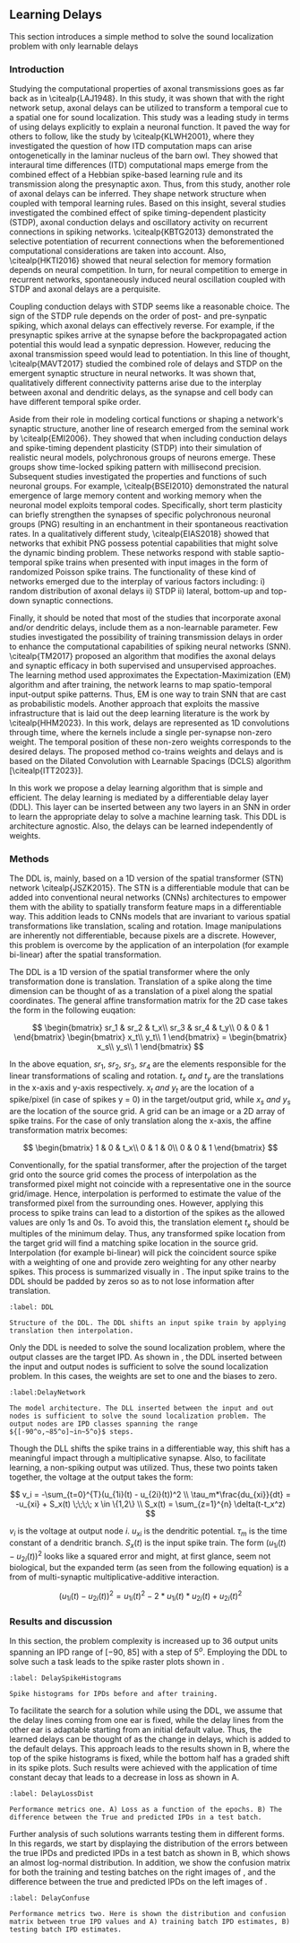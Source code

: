 ## Learning Delays

This section introduces a simple method to solve the sound localization problem with only learnable delays

### Introduction

Studying the computational properties of axonal transmissions goes as far back as in \citealp{LAJ1948}. In this study, it was shown that with the right network setup, axonal delays can be utilized to transform a temporal cue to a spatial one for sound localization. This study was a leading study in terms of using delays explicitly to explain a neuronal function. It paved the way for others to follow, like the study by \citealp{KLWH2001}, where they investigated the question of how ITD computation maps can arise ontogenetically in the laminar nucleus of the barn owl. They showed that interaural time differences (ITD) computational maps emerge from the combined effect of a Hebbian spike-based learning rule and its transmission along the presynaptic axon. Thus, from this study, another role of axonal delays can be inferred. They shape network structure when coupled with temporal learning rules. Based on this insight, several studies investigated the combined effect of spike timing-dependent plasticity (STDP), axonal conduction delays and oscillatory activity on recurrent connections in spiking networks. \citealp{KBTG2013} demonstrated the selective potentiation of recurrent connections when the beforementioned computational considerations are taken into account. Also, \citealp{HKTI2016} showed that neural selection for memory formation depends on neural competition. In turn, for neural competition to emerge in recurrent networks, spontaneously induced neural oscillation coupled with STDP and axonal delays are a perquisite. 

Coupling conduction delays with STDP seems like a reasonable choice. The sign of the STDP rule depends on the order of post- and pre-synpatic spiking, which axonal delays can effectively reverse. For example, if the presynaptic spikes arrive at the synapse before the backpropagated action potential this would lead a synpatic depression. However, reducing the axonal transmission speed would lead to potentiation. In this line of thought, \citealp{MAVT2017} studied the combined role of delays and STDP on the emergent synaptic structure in neural networks. It was shown that, qualitatively different connectivity patterns arise due to the interplay between axonal and dendritic delays, as the synapse and cell body can have different temporal spike order. 

Aside from their role in modeling cortical functions or shaping a network's synaptic structure, another line of research emerged from the seminal work by \citealp{EMI2006}. They showed that when including conduction delays and spike-timing dependent plasticity (STDP) into their simulation of realistic neural models, polychronous groups of neurons emerge. These groups show time-locked spiking pattern with millisecond precision. Subsequent studies investigated the properties and functions of such neuronal groups. For example, \citealp{BSEI2010} demonstrated the natural emergence of large memory content and working memory when the neuronal model exploits temporal codes. Specifically, short term plasticity can briefly strengthen the synapses of specific polychronous neuronal groups (PNG) resulting in an enchantment in their spontaneous reactivation rates.  In a qualitatively different study, \citealp{EIAS2018} showed that networks that exhibit PNG possess potential capabilities that might solve the dynamic binding problem. These networks respond with stable saptio-temporal spike trains when presented with input images in the form of randomized Poisson spike trains. The functionality of these kind of networks emerged due to the interplay of various factors including: i) random distribution of axonal delays ii) STDP ii) lateral, bottom-up and top-down synaptic connections. 

Finally, it should be noted that most of the studies that incorporate axonal and/or dendritic delays, include them as a non-learnable parameter. Few studies investigated the possibility of training transmission delays in order to enhance the computational capabilities of spiking neural networks (SNN). \citealp{TM2017} proposed an algorithm that modifies the axonal delays and synaptic efficacy in both supervised and unsupervised approaches.  The learning method used approximates the Expectation-Maximization (EM) algorithm and after training, the network learns to  map spatio-temporal input-output spike patterns. Thus, EM is one way to train SNN that are cast as probabilistic models. Another approach that exploits the massive infrastructure that is laid out the deep learning literature is the work by \citealp{HHM2023}. In this work, delays are represented as 1D convolutions through time, where the kernels include a single per-synapse non-zero weight. The temporal position of these non-zero weights corresponds to the desired delays. The proposed method co-trains weights and delays and is based on the Dilated Convolution
with Learnable Spacings (DCLS) algorithm [\citealp{ITT2023}].  

In this work we propose a delay learning algorithm that is simple and efficient. The delay learning is mediated by a differentiable delay layer (DDL). This layer can be inserted between any two layers in an SNN in order to learn the appropriate delay to solve a machine learning task. This DDL is architecture agnostic. Also, the delays can be learned independently of weights. 

### Methods

The DDL is, mainly, based on a 1D version of the spatial transformer (STN) network \citealp{JSZK2015}. The STN is a differentiable module that can be added into conventional neural networks (CNNs) architectures to empower them with the ability to spatially transform feature maps in a differentiable way. This addition leads to CNNs models that are invariant to various spatial transformations like translation, scaling and rotation. Image manipulations are inherently  not differentiable, because pixels are a discrete. However, this problem is overcome by the application of an interpolation  (for example bi-linear) after the spatial transformation. 

The DDL is a 1D version of the spatial transformer where the only transformation done is translation. Translation of a spike along the time dimension can be thought of as a translation of a pixel along the spatial coordinates. The general affine transformation matrix for the 2D case takes the form in the following euqation:
	
$$ \begin{bmatrix} 
	sr_1 & sr_2 & t_x\\
	sr_3 & sr_4 & t_y\\
	0 & 0 & 1
\end{bmatrix} \begin{bmatrix} 
    x_t\\
	y_t\\
	1
\end{bmatrix} = \begin{bmatrix} 
    x_s\\
	y_s\\
	1
\end{bmatrix}
$$ 
		
In the above equation, ${sr_1,~sr_2,~sr_3,~sr_4}$ are the elements responsible for the linear transformations of scaling and rotation. ${t_x~and~t_y}$ are the translations in the x-axis and y-axis respectively. ${x_t~and~y_t}$ are the location of a spike/pixel (in case of spikes y = 0) in the target/output grid, while ${x_s~and~y_s}$ are the location of the source grid. A grid can be an image or a 2D array of spike trains. For the case of only translation along the x-axis, the affine transformation matrix becomes: 
	
$$ \begin{bmatrix} 
	1 & 0 & t_x\\
	0 & 1 & 0\\
	0 & 0 & 1
\end{bmatrix}
$$
	
Conventionally, for the spatial transformer, after the projection of the target grid onto the source grid comes the process of interpolation as the transformed pixel might not coincide with a representative one in the source grid/image. Hence, interpolation is performed to estimate the value of the transformed pixel from the surrounding ones. However, applying this process to spike trains can lead to a distortion of the spikes as the allowed values are only 1s and 0s. To avoid this, the translation element ${t_x}$ should be multiples of the minimum delay. Thus, any transformed spike location from the target grid will find a matching spike location in the source grid. Interpolation (for example bi-linear) will pick the coincident source spike with a weighting of one and provide zero weighting for any other nearby spikes.  This process is summarized visually in [](#DDL). The input spike trains to the DDL should be padded by zeros so as to not lose information after translation. 

```{figure} sections/delays/DDL.png
:label: DDL

Structure of the DDL. The DDL shifts an input spike train by applying translation then interpolation.
```

Only the DDL is needed to solve the sound localization problem, where the output classes are the target IPD. As shown in [](#DelayNetwork), the DDL inserted between the input and output nodes is sufficient to solve the sound localization problem. In this cases, the weights are set to one and the biases to zero.

```{figure} sections/delays/Network.png
:label:DelayNetwork

The model architecture. The DLL inserted between the input and out nodes is sufficient to solve the sound localization problem. The output nodes are IPD classes spanning the range ${[-90^o,~85^o]~in~5^o}$ steps.
```

Though the DLL shifts the spike trains in a differentiable way, this shift has a meaningful impact through a multiplicative synapse. Also, to facilitate learning, a non-spiking output was utilized. Thus, these two points taken together, the voltage at the output takes the form:

$$
v_i = -\sum_{t=0}^{T}(u_{1i}(t) - u_{2i}(t))^2 \\
\tau_m*\frac{du_{xi}}{dt} = -u_{xi} + S_x(t)  \;\;\;\;  x \in \{1,2\} \\
S_x(t) = \sum_{z=1}^{n} \delta(t-t_x^z)
$$

${v_i}$ is the voltage at output node ${i.~u_{xi}}$ is the dendritic potential. $\tau_m$ is the time constant of a dendritic branch. $S_x(t)$ is the input spike train. The form $(u_{1i}(t) - u_{2i}(t))^2$ looks like a squared error and might, at first glance, seem not biological, but the expanded term (as seen from the following equation) is a from of multi-synaptic multiplicative-additive interaction.

$$
(u_{1i}(t) - u_{2i}(t))^2 = u_{1i}(t)^2 -2*u_{1i}(t)*u_{2i}(t) + u_{2i}(t)^2
$$

### Results and discussion

In this section, the problem complexity is increased up to 36 output units spanning an IPD range of ${[-90,~85]}$ with a step of ${5^o}$. Employing the DDL to solve such a task leads to the spike raster plots shown in [](#DelaySpikeHistograms).

```{figure} sections/delays/Results_1.png
:label: DelaySpikeHistograms

Spike histograms for IPDs before and after training.
```

To facilitate the search for a solution while using the DDL, we assume that the delay lines coming from one ear is fixed, while the delay lines from the other ear is adaptable starting from an initial default value. Thus, the learned delays can be thought of as the change in delays, which is added to the default delays. This approach leads to the results shown in [](#DelaySpikeHistograms)B, where the top of the spike histograms is fixed, while the bottom half has a graded shift in its spike plots. Such results were achieved with the application of time constant decay that leads to a decrease in loss as shown in [](#DelayLossDist)A. 

```{figure} sections/delays/loss-and-dist.png
:label: DelayLossDist

Performance metrics one. A) Loss as a function of the epochs. B) The difference between the True and predicted IPDs in a test batch.
```

Further analysis of such solutions warrants testing them in different forms. In this regards, we start by displaying the distribution of the errors between the true IPDs and predicted IPDs in a test batch as shown in [](#DelayLossDist)B, which shows an almost log-normal distribution. In addition, we show the confusion matrix for both the training and testing batches on the right images of [](#DelayConfuse), and the difference between the true and predicted IPDs on the left images of [](#DelayConfuse).


```{figure} sections/delays/Confuse.png
:label: DelayConfuse

Performance metrics two. Here is shown the distribution and confusion matrix between true IPD values and A) training batch IPD estimates, B) testing batch IPD estimates.
```
